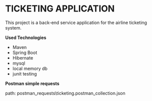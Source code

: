 # **TICKETING APPLICATION**

This project is a back-end service application for the airline ticketing system.

**Used Technologies**

- Maven
- Spring Boot
- Hibernate
- mysql
- local memory db
- junit testing

**Postman simple requests**

path: postman_requests\ticketing.postman_collection.json    